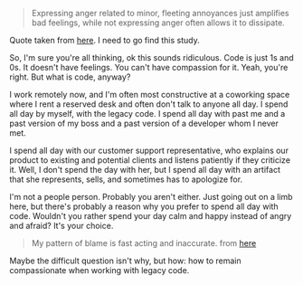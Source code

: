 > Expressing anger related to minor, fleeting annoyances just amplifies bad
> feelings, while not expressing anger often allows it to dissipate.

Quote taken from [here](http://www.realsimple.com/health/mind-mood/emotional-health/10-ways-happier).
I need to go find this study.

So, I'm sure you're all thinking, ok this sounds ridiculous. Code is just 1s
and 0s. It doesn't have feelings. You can't have compassion for it. Yeah,
you're right. But what is code, anyway?

I work remotely now, and I'm often most constructive at a coworking space where
I rent a reserved desk and often don't talk to anyone all day. I spend all day
by myself, with the legacy code. I spend all day with past me and a past version
of my boss and a past version of a developer whom I never met.

I spend all day with our customer support representative, who explains our
product to existing and potential clients and listens patiently if they
criticize it. Well, I don't spend the day with her, but I spend all day
with an artifact that she represents, sells, and sometimes has to apologize
for.

I'm not a people person. Probably you aren't either. Just going out on a limb
here, but there's probably a reason why you prefer to spend all day with code.
Wouldn't you rather spend your day calm and happy instead of angry and afraid?
It's your choice.

>My pattern of blame is fast acting and inaccurate.
from [here](http://www.guidingpositivechange.com/blaming-and-avoiding-blame/)

Maybe the difficult question isn't why, but how: how to remain compassionate
when working with legacy code.
